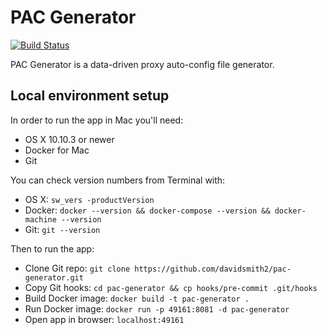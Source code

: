 # PAC Generator

[![Build Status](https://api.travis-ci.org/davidsmith2/pac-generator.svg)](https://travis-ci.org/davidsmith2/pac-generator)

PAC Generator is a data-driven proxy auto-config file generator.

## Local environment setup

In order to run the app in Mac you'll need:

* OS X 10.10.3 or newer
* Docker for Mac
* Git

You can check version numbers from Terminal with:

* OS X: `sw_vers -productVersion`
* Docker: `docker --version && docker-compose --version && docker-machine --version`
* Git: `git --version`

Then to run the app:

* Clone Git repo: `git clone https://github.com/davidsmith2/pac-generator.git`
* Copy Git hooks: `cd pac-generator && cp hooks/pre-commit .git/hooks`
* Build Docker image: `docker build -t pac-generator .`
* Run Docker image: `docker run -p 49161:8081 -d pac-generator`
* Open app in browser: `localhost:49161`
